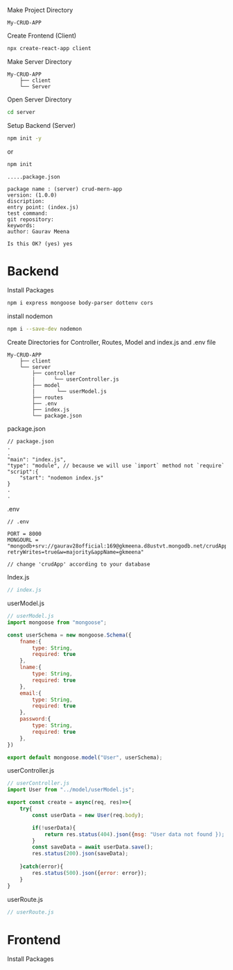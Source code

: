 Make Project Directory 
```
My-CRUD-APP
```

Create Frontend (Client)
```sh
npx create-react-app client
```

Make Server Directory
```
My-CRUD-APP
	├── client
	└── Server
```

Open Server Directory
```sh
cd server
```

Setup Backend (Server)
```sh
npm init -y
 ```
or
```sh
npm init
```
```
.....package.json
 
package name : (server) crud-mern-app
version: (1.0.0)
discription:
entry point: (index.js)
test command:
git repository:
keywords:
author: Gaurav Meena

Is this OK? (yes) yes
```

# Backend

Install Packages
```sh
npm i express mongoose body-parser dottenv cors
```

install nodemon
```sh
npm i --save-dev nodemon
```

Create Directories for Controller, Routes, Model and index.js and .env file
```
My-CRUD-APP
	├── client
	└── server
		├── controller
		|      └── userController.js
		├── model
		|		└── userModel.js
		├── routes
		├── .env
		├── index.js
		└── package.json
```

package.json
```
// package.json
.
.
"main": "index.js",
"type": "module", // because we will use `import` method not `require`
"script":{
	"start": "nodemon index.js"
}
.
.
```

.env
```env
// .env

PORT = 8000
MONGOURL = "mongodb+srv://gaurav28official:169@gkmeena.d8ustvt.mongodb.net/crudApp?retryWrites=true&w=majority&appName=gkmeena"

// change 'crudApp' according to your database
```

Index.js
```js
// index.js
```

userModel.js
```js
// userModel.js
import mongoose from "mongoose";

const userSchema = new mongoose.Schema({
	fname:{
		type: String,
		required: true
	},
	lname:{
		type: String,
		required: true
	},
	email:{
		type: String,
		required: true
	},
	password:{
		type: String,
		required: true
	},
})

export default mongoose.model("User", userSchema);
```

userController.js
```js
// userController.js
import User from "../model/userModel.js";

export const create = async(req, res)=>{
	try{
		const userData = new User(req.body);

		if(!userData){
			return res.status(404).json({msg: "User data not found });
		}
		const saveData = await userData.save();
		res.status(200).json(saveData);
		
	}catch(error){
		res.status(500).json({error: error});
	}
}

```

userRoute.js
```js
// userRoute.js

```

# Frontend

Install Packages 
```sh

```